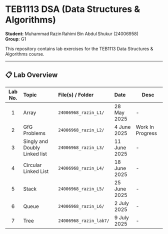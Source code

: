 # TEB1113 DSA (Data Structures & Algorithms)
**Student:** Muhammad Razin Rahimi Bin Abdul Shukur (24006958)  
**Group:** G1

This repository contains lab exercises for the TEB1113 Data Structures & Algorithms course.

---

## 📋 Lab Overview

| Lab No. | Topic                               | File(s) / Folder           | Date          | Desc             |
|:----:|:---------------------------------------|:---------------------------|:--------------|------------------|
| 1    | Array                                  | `24006968_razin_L1/`       | 28 May 2025   | -                |
| 2    | GfG Problems                           | `24006968_razin_L2/`       | 4 June 2025   | Work In Progress |
| 3    | Singly and Doubly Linked list          | `24006968_razin_L3/`       | 11 June 2025  | -                |
| 4    | Circular Linked List                   | `24006968_razin_L4/`       | 18 June 2025  | -                |
| 5    | Stack                                  | `24006968_razin_L5/`       | 25 June 2025  | -                |
| 6    | Queue                                  | `24006968_razin_L6/`       | 2 July 2025   | -                |
| 7    | Tree                                   | `24006968_razin_lab7/`     | 9 July 2025   | -                |

